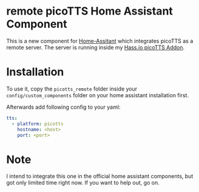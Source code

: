 # remote picoTTS Home Assistant Component

This is a new component for [Home-Assitant](https://www.home-assistant.io/) which integrates picoTTS as a remote server. The server is running inside my [Hass.io picoTTS Addon](https://github.com/Poeschl/Hassio-Addons/tree/master/picoTTS).

# Installation

To use it, copy the `picotts_remote` folder inside your `config/custom_components` folder on your home assistant installation first.

Afterwards add following config to your yaml:

```yaml
tts:
  - platform: picotts
    hostname: <host>
    port: <port>

```

# Note

I intend to integrate this one in the official home assistant components, but got only limited time right now. If you want to help out, go on.
